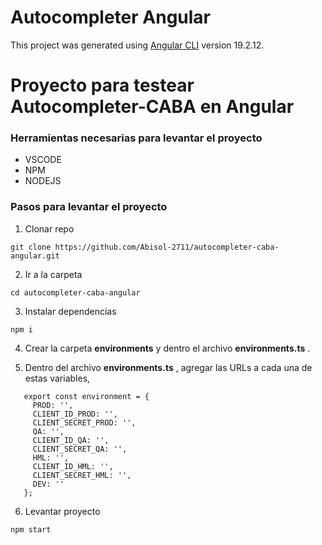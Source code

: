 # Autocompleter Angular

This project was generated using [Angular CLI](https://github.com/angular/angular-cli) version 19.2.12.

# Proyecto para testear Autocompleter-CABA en Angular

### Herramientas necesarias para levantar el proyecto

- VSCODE
- NPM
- NODEJS

### Pasos para levantar el proyecto

1. Clonar repo

```
git clone https://github.com/Abisol-2711/autocompleter-caba-angular.git
```

2. Ir a la carpeta

```
cd autocompleter-caba-angular
```

3. Instalar dependencias

```
npm i
```

4. Crear la carpeta **environments**  y dentro el archivo **environments.ts** .

5. Dentro del archivo **environments.ts** , agregar las URLs a cada una de estas variables,

```
   export const environment = {
     PROD: '',
     CLIENT_ID_PROD: '',
     CLIENT_SECRET_PROD: '',
     QA: '',
     CLIENT_ID_QA: '',
     CLIENT_SECRET_QA: '',
     HML: '',
     CLIENT_ID_HML: '',
     CLIENT_SECRET_HML: '',
     DEV: ''
   };
```

6. Levantar proyecto

```
npm start
```

